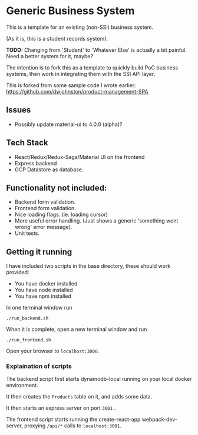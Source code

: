 # Generic Business System

This is a template for an existing (non-SSI) business system. 


(As it is, this is a student records system). 

**TODO:** Changing from 'Student' to 'Whatever Else' is actually a bit painful. Need a better system for it, maybe? 

The intention is to fork this as a template to quickly build PoC business systems, then work in integrating them with the SSI API layer. 

This is forked from some sample code I wrote earlier: https://github.com/dwjohnston/product-management-SPA

## Issues

 - Possibly update material-ui to 4.0.0 (alpha)?
 


## Tech Stack

- React/Redux/Redux-Saga/Material UI on the frontend
- Express backend
- GCP Datastore as database. 

## Functionality not included: 

- Backend form validation.
- Frontend form validation. 
- Nice loading flags. (ie. loading cursor)
- More useful error handling. (Just shows a generic 'something went wrong' error message).
- Unit tests. 

## Getting it running

I have included two scripts in the base directory, these should work provided: 

- You have docker installed
- You have node installed
- You have npm installed

In one terminal window run 

```
./run_backend.sh
```

When it is complete, open a new terminal window and run 

```
./run_frontend.sh
```

Open your browser to `localhost:3000`. 

### Explaination of scripts

The backend script first starts dynamodb-local running on your local docker environment. 

It then creates the `Products` table on it, and adds some data. 

It then starts an express server on port `3001` . 

The frontend script starts running the create-react-app webpack-dev-server, proxying `/api/*` calls to `localhost:3001`. 




